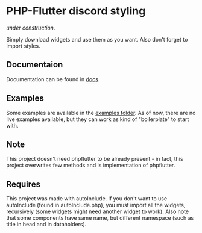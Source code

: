 # PHP-Flutter discord styling

*under construction*.

Simply download widgets and use them as you want. Also don't forget to import styles.

## Documentaion

Documentation can be found in [docs](docs/README.md).

## Examples

Some examples are available in the [examples folder](examples).
As of now, there are no live examples available, but they can work as kind of "boilerplate" to start with.

## Note

This project doesn't need phpflutter to be already present - in fact, this project overwrites few methods and is implementation of phpflutter.

## Requires

This project was made with autoInclude. If you don't want to use autoInclude (found in autoInclude.php), you must import all the widgets, recursively (some widgets might need another widget to work).
Also note that some components have same name, but different namespace (such as title in head and in dataholders).
